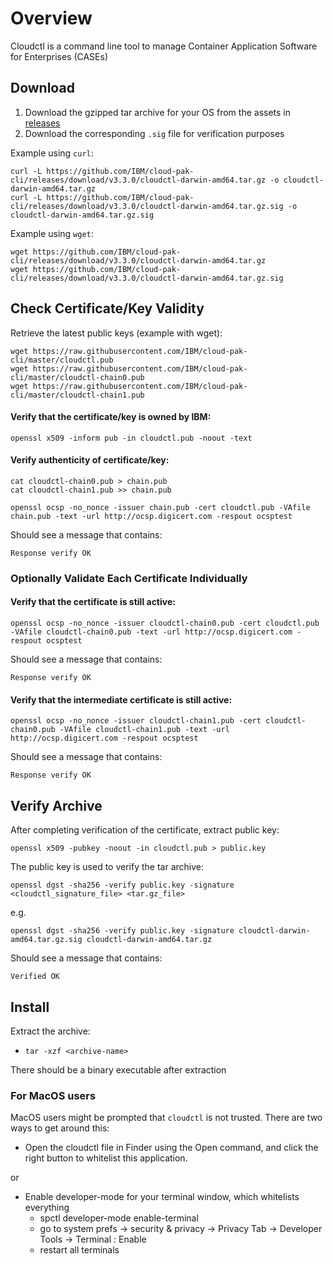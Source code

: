 # Overview
Cloudctl is a command line tool to manage Container Application Software for Enterprises (CASEs) 


## Download

1. Download the gzipped tar archive for your OS from the assets in [releases](https://github.com/IBM/cloud-pak-cli/releases)
2. Download the corresponding `.sig` file for verification purposes

Example using `curl`:
```
curl -L https://github.com/IBM/cloud-pak-cli/releases/download/v3.3.0/cloudctl-darwin-amd64.tar.gz -o cloudctl-darwin-amd64.tar.gz
curl -L https://github.com/IBM/cloud-pak-cli/releases/download/v3.3.0/cloudctl-darwin-amd64.tar.gz.sig -o cloudctl-darwin-amd64.tar.gz.sig
```

Example using `wget`:
```
wget https://github.com/IBM/cloud-pak-cli/releases/download/v3.3.0/cloudctl-darwin-amd64.tar.gz
wget https://github.com/IBM/cloud-pak-cli/releases/download/v3.3.0/cloudctl-darwin-amd64.tar.gz.sig
```


## Check Certificate/Key Validity

Retrieve the latest public keys (example with wget):
```
wget https://raw.githubusercontent.com/IBM/cloud-pak-cli/master/cloudctl.pub
wget https://raw.githubusercontent.com/IBM/cloud-pak-cli/master/cloudctl-chain0.pub
wget https://raw.githubusercontent.com/IBM/cloud-pak-cli/master/cloudctl-chain1.pub
```

#### Verify that the certificate/key is owned by IBM:

```
openssl x509 -inform pub -in cloudctl.pub -noout -text
```

#### Verify authenticity of certificate/key:

```
cat cloudctl-chain0.pub > chain.pub
cat cloudctl-chain1.pub >> chain.pub

openssl ocsp -no_nonce -issuer chain.pub -cert cloudctl.pub -VAfile chain.pub -text -url http://ocsp.digicert.com -respout ocsptest
```

Should see a message that contains:

`Response verify OK`

### Optionally Validate Each Certificate Individually

#### Verify that the certificate is still active:

```
openssl ocsp -no_nonce -issuer cloudctl-chain0.pub -cert cloudctl.pub -VAfile cloudctl-chain0.pub -text -url http://ocsp.digicert.com -respout ocsptest
```

Should see a message that contains:

`Response verify OK`

#### Verify that the intermediate certificate is still active:

```
openssl ocsp -no_nonce -issuer cloudctl-chain1.pub -cert cloudctl-chain0.pub -VAfile cloudctl-chain1.pub -text -url http://ocsp.digicert.com -respout ocsptest
```

Should see a message that contains:

`Response verify OK`


## Verify Archive

After completing verification of the certificate, extract public key:

```
openssl x509 -pubkey -noout -in cloudctl.pub > public.key
```

The public key is used to verify the tar archive:

```
openssl dgst -sha256 -verify public.key -signature <cloudctl_signature_file> <tar.gz_file>
```

e.g.

```
openssl dgst -sha256 -verify public.key -signature cloudctl-darwin-amd64.tar.gz.sig cloudctl-darwin-amd64.tar.gz
```

Should see a message that contains:

`Verified OK`

## Install

Extract the archive:
  - `tar -xzf <archive-name>`

There should be a binary executable after extraction

### For MacOS users

MacOS users might be prompted that `cloudctl` is not trusted. There are two ways to get around this:

- Open the cloudctl file in Finder using the Open command, and click the right button to whitelist this application.

or 

- Enable developer-mode for your terminal window, which whitelists everything
  - spctl developer-mode enable-terminal
  - go to system prefs -> security & privacy -> Privacy Tab -> Developer Tools -> Terminal : Enable
  - restart all terminals
